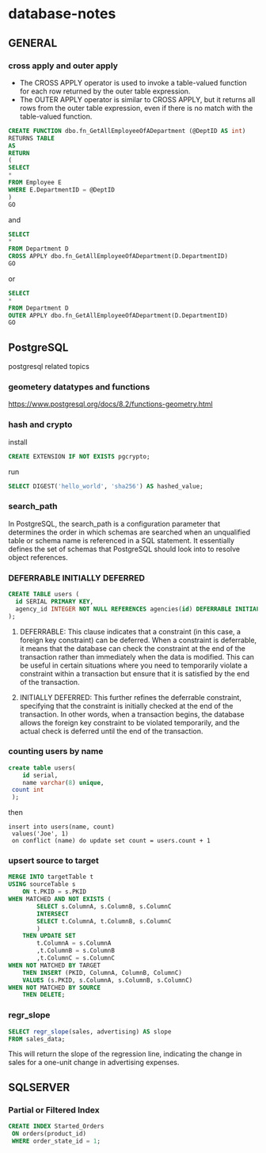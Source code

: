 # database-notes
## GENERAL
### cross apply and outer apply
- The CROSS APPLY operator is used to invoke a table-valued function for each row returned by the outer table expression.
- The OUTER APPLY operator is similar to CROSS APPLY, but it returns all rows from the outer table expression, even if there is no match with the table-valued function.
```sql
CREATE FUNCTION dbo.fn_GetAllEmployeeOfADepartment (@DeptID AS int)
RETURNS TABLE
AS
RETURN
(
SELECT
*
FROM Employee E
WHERE E.DepartmentID = @DeptID
)
GO
```
and
```sql
SELECT
*
FROM Department D
CROSS APPLY dbo.fn_GetAllEmployeeOfADepartment(D.DepartmentID)
GO
```
or
```sql
SELECT
*
FROM Department D
OUTER APPLY dbo.fn_GetAllEmployeeOfADepartment(D.DepartmentID)
GO
```
## PostgreSQL
postgresql related topics
### geometery datatypes and functions
https://www.postgresql.org/docs/8.2/functions-geometry.html
### hash and crypto
install
```sql
CREATE EXTENSION IF NOT EXISTS pgcrypto;
```
run
```sql
SELECT DIGEST('hello_world', 'sha256') AS hashed_value;
```
### search_path
In PostgreSQL, the search_path is a configuration parameter that determines the order in which schemas are searched when an unqualified table or schema name is referenced in a SQL statement. It essentially defines the set of schemas that PostgreSQL should look into to resolve object references.
### DEFERRABLE INITIALLY DEFERRED
```sql
CREATE TABLE users (
  id SERIAL PRIMARY KEY,
  agency_id INTEGER NOT NULL REFERENCES agencies(id) DEFERRABLE INITIALLY DEFERRED
);
```
1. DEFERRABLE: This clause indicates that a constraint (in this case, a foreign key constraint) can be deferred. When a constraint is deferrable, it means that the database can check the constraint at the end of the transaction rather than immediately when the data is modified. This can be useful in certain situations where you need to temporarily violate a constraint within a transaction but ensure that it is satisfied by the end of the transaction.

2. INITIALLY DEFERRED: This further refines the deferrable constraint, specifying that the constraint is initially checked at the end of the transaction. In other words, when a transaction begins, the database allows the foreign key constraint to be violated temporarily, and the actual check is deferred until the end of the transaction.
### counting users by name
```sql
create table users(
    id serial,
    name varchar(8) unique,
 count int
 );
```
then
```
insert into users(name, count)
 values('Joe', 1)
 on conflict (name) do update set count = users.count + 1
```
### upsert source to target
```sql
MERGE INTO targetTable t
USING sourceTable s
    ON t.PKID = s.PKID
WHEN MATCHED AND NOT EXISTS (
        SELECT s.ColumnA, s.ColumnB, s.ColumnC
        INTERSECT
        SELECT t.ColumnA, t.ColumnB, s.ColumnC
        )
    THEN UPDATE SET
        t.ColumnA = s.ColumnA
        ,t.ColumnB = s.ColumnB
        ,t.ColumnC = s.ColumnC
WHEN NOT MATCHED BY TARGET
    THEN INSERT (PKID, ColumnA, ColumnB, ColumnC)
    VALUES (s.PKID, s.ColumnA, s.ColumnB, s.ColumnC)
WHEN NOT MATCHED BY SOURCE
    THEN DELETE;
```
### regr_slope
```sql
SELECT regr_slope(sales, advertising) AS slope
FROM sales_data;
```
This will return the slope of the regression line, indicating the change in sales for a one-unit change in advertising expenses.
## SQLSERVER
### Partial or Filtered Index
```sql
CREATE INDEX Started_Orders
 ON orders(product_id)
 WHERE order_state_id = 1;
```
